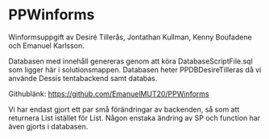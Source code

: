 # PPWinforms
Winformsuppgift av Desiré Tillerås, Jontathan Kullman, Kenny Boufadene och Emanuel Karlsson.

Databasen med innehåll genereras genom att köra DatabaseScriptFile.sql som ligger här i solutionsmappen. 
Databasen heter PPDBDesireTilleras då vi använde Dessis tentabackend samt databas.

Githublänk: https://github.com/EmanuelMUT20/PPWinforms

Vi har endast gjort ett par små förändringar av backenden, så som att returnera List<vehicle> istället för List<string>.
Någon enstaka ändring av SP och function har även gjorts i databasen.
